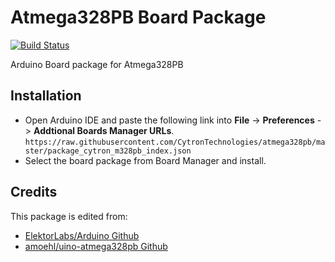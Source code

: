 # Atmega328PB Board Package

[![Build Status](https://travis-ci.org/CytronTechnologies/atmega328pb.svg?branch=master)](https://travis-ci.org/CytronTechnologies/atmega328pb)

Arduino Board package for Atmega328PB

## Installation
- Open Arduino IDE and paste the following link into **File** -> **Preferences** -> **Addtional Boards Manager URLs**.
  `https://raw.githubusercontent.com/CytronTechnologies/atmega328pb/master/package_cytron_m328pb_index.json`
- Select the board package from Board Manager and install.

## Credits
This package is edited from:
- [ElektorLabs/Arduino Github](https://github.com/ElektorLabs/Arduino)
- [amoehl/uino-atmega328pb Github](https://github.com/amoehl/uino-atmega328pb)
